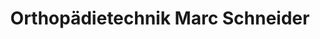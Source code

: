 ---
title: "Orthopädietechnik Marc Schneider"
url: /kassel/orthopaedietechnik-marc-schneider/
shop: Sanitätshaus
---